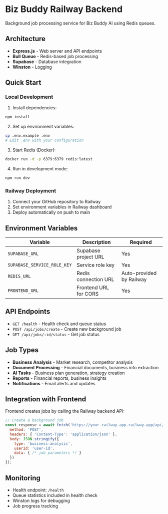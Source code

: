 # Biz Buddy Railway Backend

Background job processing service for Biz Buddy AI using Redis queues.

## Architecture

- **Express.js** - Web server and API endpoints
- **Bull Queue** - Redis-based job processing
- **Supabase** - Database integration
- **Winston** - Logging

## Quick Start

### Local Development

1. Install dependencies:
```bash
npm install
```

2. Set up environment variables:
```bash
cp .env.example .env
# Edit .env with your configuration
```

3. Start Redis (Docker):
```bash
docker run -d -p 6379:6379 redis:latest
```

4. Run in development mode:
```bash
npm run dev
```

### Railway Deployment

1. Connect your GitHub repository to Railway
2. Set environment variables in Railway dashboard
3. Deploy automatically on push to main

## Environment Variables

| Variable | Description | Required |
|----------|-------------|----------|
| `SUPABASE_URL` | Supabase project URL | Yes |
| `SUPABASE_SERVICE_ROLE_KEY` | Service role key | Yes |
| `REDIS_URL` | Redis connection URL | Auto-provided by Railway |
| `FRONTEND_URL` | Frontend URL for CORS | Yes |

## API Endpoints

- `GET /health` - Health check and queue status
- `POST /api/jobs/create` - Create new background job
- `GET /api/jobs/:id/status` - Get job status

## Job Types

- **Business Analysis** - Market research, competitor analysis
- **Document Processing** - Financial documents, business info extraction
- **AI Tasks** - Business plan generation, strategy creation
- **Reports** - Financial reports, business insights
- **Notifications** - Email alerts and updates

## Integration with Frontend

Frontend creates jobs by calling the Railway backend API:

```javascript
// Create a background job
const response = await fetch('https://your-railway-app.railway.app/api/jobs/create', {
  method: 'POST',
  headers: { 'Content-Type': 'application/json' },
  body: JSON.stringify({
    type: 'business-analysis',
    userId: 'user-id',
    data: { /* job parameters */ }
  })
});
```

## Monitoring

- Health endpoint: `/health`
- Queue statistics included in health check
- Winston logs for debugging
- Job progress tracking